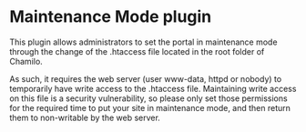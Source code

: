Maintenance Mode plugin
===

This plugin allows administrators to set the portal in maintenance mode through the change of the .htaccess file located
in the root folder of Chamilo.

As such, it requires the web server (user www-data, httpd or nobody) to temporarily have write access to the .htaccess
file. Maintaining write access on this file is a security vulnerability, so please only set those permissions for the
required time to put your site in maintenance mode, and then return them to non-writable by the web server.